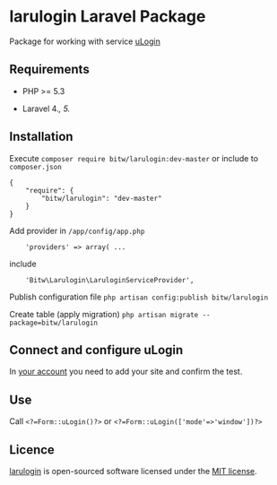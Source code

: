larulogin Laravel Package
=========================

Package for working with service [uLogin](https://ulogin.ru/)


Requirements
------------

- PHP >= 5.3

- Laravel 4.*, 5.*


Installation
------------

Execute `composer require bitw/larulogin:dev-master` or include to `composer.json`
```
{
    "require": {
        "bitw/larulogin": "dev-master"
    }
}
```

Add provider in `/app/config/app.php`
```
    'providers' => array( ...
```
include
```
    'Bitw\Larulogin\LaruloginServiceProvider',
```

Publish configuration file `php artisan config:publish bitw/larulogin`

Create table (apply migration) `php artisan migrate --package=bitw/larulogin`


Connect and configure uLogin
----------------------------

In [your account](https://ulogin.ru/lk.php) you need to add your site and confirm the test.


Use
---

Call `<?=Form::uLogin()?>` or `<?=Form::uLogin(['mode'=>'window'])?>`



Licence
-------

[larulogin](https://github.com/bitw/larulogin) is open-sourced software licensed under the [MIT license](http://opensource.org/licenses/MIT).
